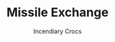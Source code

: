 ---
media: "images/rounds/war/missile_exchange.png"
media_type: image
title: Missile Exchange
author: [Incendiary Crocs]
desc: Two Soviet Marines exchange anti-tank missiles in the Afterlife Bar.
---